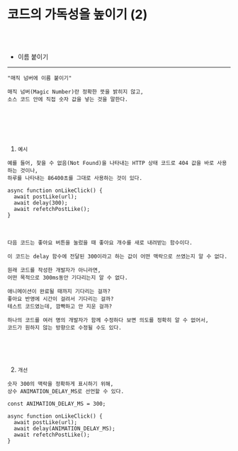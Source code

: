 # 코드의 가독성을 높이기 (2)

<br />
<br />

* 이름 붙이기
---

```
"매직 넘버에 이름 붙이기"

매직 넘버(Magic Number)란 정확한 뜻을 밝히지 않고,
소스 코드 안에 직접 숫자 값을 넣는 것을 말한다.
```

<br />
<br />
<br />
<br />

1. `예시`

```
예를 들어, 찾을 수 없음(Not Found)을 나타내는 HTTP 상태 코드로 404 값을 바로 사용하는 것이나,
하루를 나타내는 86400초를 그대로 사용하는 것이 있다.
```

```tsx
async function onLikeClick() {
  await postLike(url);
  await delay(300);
  await refetchPostLike();
}
```

<br />

```
다음 코드는 좋아요 버튼을 눌렀을 때 좋아요 개수를 새로 내려받는 함수이다.

이 코드는 delay 함수에 전달된 300이라고 하는 값이 어떤 맥락으로 쓰였는지 알 수 없다.

원래 코드를 작성한 개발자가 아니라면,
어떤 목적으로 300ms동안 기다리는지 알 수 없다.

애니메이션이 완료될 때까지 기다리는 걸까?
좋아요 반영에 시간이 걸려서 기다리는 걸까?
테스트 코드였는데, 깜빡하고 안 지운 걸까?

하나의 코드를 여러 명의 개발자가 함께 수정하다 보면 의도를 정확히 알 수 없어서,
코드가 원하지 않는 방향으로 수정될 수도 있다.
```

<br />
<br />
<br />

2. `개선`

```
숫자 300의 맥락을 정확하게 표시하기 위해,
상수 ANIMATION_DELAY_MS로 선언할 수 있다.
```

```tsx
const ANIMATION_DELAY_MS = 300;

async function onLikeClick() {
  await postLike(url);
  await delay(ANIMATION_DELAY_MS);
  await refetchPostLike();
}
```
